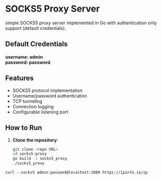 # SOCKS5 Proxy Server

simple SOCKS5 proxy server implemented in Go with authentication only support (default credentials).

## Default Credentials
<h4>username: admin </br> password: password</h4>

## Features

- SOCKS5 protocol implementation
- Username/password authentication
- TCP tunneling
- Connection logging
- Configurable listening port

## How to Run

1. **Clone the repository**:
   ```bash
   git clone <repo URL>
   cd socks5-proxy
   go build -o socks5_proxy
   ./socks5_proxy
   ```


```
curl --socks5 admin:passwod@localhost:1080 https://ipinfo.io/ip

```